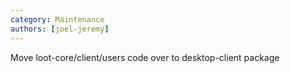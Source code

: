 ```yaml
---
category: Maintenance
authors: [joel-jeremy]
---
```


Move loot-core/client/users code over to desktop-client package
